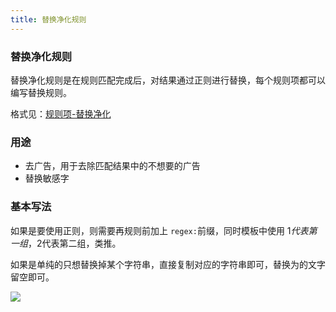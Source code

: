 ```yaml
---
title: 替换净化规则
---
```


### 替换净化规则

替换净化规则是在规则匹配完成后，对结果通过正则进行替换，每个规则项都可以编写替换规则。

格式见：[规则项-替换净化](/booksource/format.html#规则项)

### 用途

- 去广告，用于去除匹配结果中的不想要的广告
- 替换敏感字

### 基本写法

如果是要使用正则，则需要再规则前加上 `regex:`前缀，同时模板中使用 $1代表第一组，$2代表第二组，类推。

如果是单纯的只想替换掉某个字符串，直接复制对应的字符串即可，替换为的文字留空即可。

<img src="https://cdn.unclezs.com/20210626161921.png"/>
